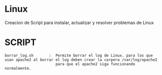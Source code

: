 # Linux
Creacion de Script para instalar, actualizar y resolver problemas de Linux 

# SCRIPT

```
borrar_log.sh       :  Permite borrar el log de Linux. para los que usan apache2 al borrar el log deben crear la carpera /var/log/apache2 
                       para que el apache2 siga funcionando normalmente.
```
